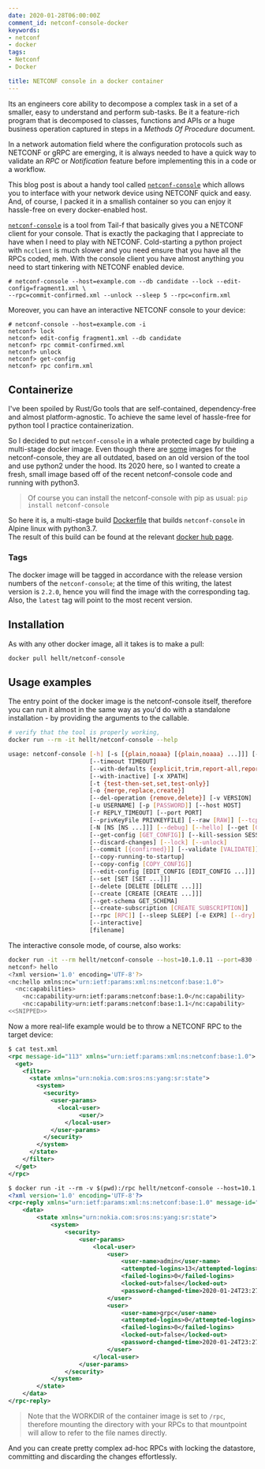 ```yaml
---
date: 2020-01-28T06:00:00Z
comment_id: netconf-console-docker
keywords:
- netconf
- docker
tags:
- Netconf
- Docker

title: NETCONF console in a docker container
---
```

Its an engineers core ability to decompose a complex task in a set of a smaller, easy to understand and perform sub-tasks. Be it a feature-rich program that is decomposed to classes, functions and APIs or a huge business operation captured in steps in a *Methods Of Procedure* document.

In a network automation field where the configuration protocols such as NETCONF or gRPC are emerging, it is always needed to have a quick way to validate an *RPC* or *Notification* feature before implementing this in a code or a workflow.

This blog post is about a handy tool called [`netconf-console`](https://pypi.org/project/netconf-console/) which allows you to interface with your network device using NETCONF quick and easy. And, of course, I packed it in a smallish container so you can enjoy it hassle-free on every docker-enabled host.
<!--more-->

[`netconf-console`](https://bitbucket.org/martin_volf/ncc/src/master/) is a tool from Tail-f that basically gives you a NETCONF client for your console. That is exactly the packaging that I appreciate to have when I need to play with NETCONF. Cold-starting a python project with `ncclient` is much slower and you need ensure that you have all the RPCs coded, meh. With the console client you have almost anything you need to start tinkering with NETCONF enabled device.

```
# netconf-console --host=example.com --db candidate --lock --edit-config=fragment1.xml \
--rpc=commit-confirmed.xml --unlock --sleep 5 --rpc=confirm.xml
```

Moreover, you can have an interactive NETCONF console to your device:

```
# netconf-console --host=example.com -i
netconf> lock
netconf> edit-config fragment1.xml --db candidate
netconf> rpc commit-confirmed.xml
netconf> unlock
netconf> get-config
netconf> rpc confirm.xml
```

## Containerize
I've been spoiled by Rust/Go tools that are self-contained, dependency-free and almost platform-agnostic. To achieve the same level of hassle-free for python tool I practice containerization.

So I decided to put `netconf-console` in a whale protected cage by building a multi-stage docker image. Even though there are [some](https://hub.docker.com/search?q=netconf%20console&type=image) images for the netconf-console, they are all outdated, based on an old version of the tool and use python2 under the hood. Its 2020 here, so I wanted to create a fresh, small image based off of the recent netconf-console code and running with python3.

> Of course you can install the netconf-console with pip as usual: `pip install netconf-console`

So here it is, a multi-stage build [Dockerfile](https://github.com/hellt/netconf-console-docker/blob/master/Dockerfile) that builds `netconf-console` in Alpine linux with python3.7.  
The result of this build can be found at the relevant [docker hub page](https://hub.docker.com/repository/docker/hellt/netconf-console).

### Tags
The docker image will be tagged in accordance with the release version numbers of the `netconf-console`; at the time of this writing, the latest version is `2.2.0`, hence you will find the image with the corresponding tag. Also, the `latest` tag will point to the most recent version.

## Installation
As with any other docker image, all it takes is to make a pull:

```
docker pull hellt/netconf-console
```

## Usage examples
The entry point of the docker image is the netconf-console itself, therefore you can run it almost in the same way as you'd do with a standalone installation - by providing the arguments to the callable.
```bash
# verify that the tool is properly working,
docker run --rm -it hellt/netconf-console --help

usage: netconf-console [-h] [-s [{plain,noaaa} [{plain,noaaa} ...]]] [--db DB]
                       [--timeout TIMEOUT]
                       [--with-defaults {explicit,trim,report-all,report-all-tagged}]
                       [--with-inactive] [-x XPATH]
                       [-t {test-then-set,set,test-only}]
                       [-o {merge,replace,create}]
                       [--del-operation {remove,delete}] [-v VERSION]
                       [-u USERNAME] [-p [PASSWORD]] [--host HOST]
                       [-r REPLY_TIMEOUT] [--port PORT]
                       [--privKeyFile PRIVKEYFILE] [--raw [RAW]] [--tcp]
                       [-N [NS [NS ...]]] [--debug] [--hello] [--get [GET]]
                       [--get-config [GET_CONFIG]] [--kill-session SESSION_ID]
                       [--discard-changes] [--lock] [--unlock]
                       [--commit [{confirmed}]] [--validate [VALIDATE]]
                       [--copy-running-to-startup]
                       [--copy-config [COPY_CONFIG]]
                       [--edit-config [EDIT_CONFIG [EDIT_CONFIG ...]]]
                       [--set [SET [SET ...]]]
                       [--delete [DELETE [DELETE ...]]]
                       [--create [CREATE [CREATE ...]]]
                       [--get-schema GET_SCHEMA]
                       [--create-subscription [CREATE_SUBSCRIPTION]]
                       [--rpc [RPC]] [--sleep SLEEP] [-e EXPR] [--dry]
                       [--interactive]
                       [filename]
```

The interactive console mode, of course, also works:

```bash
docker run -it --rm hellt/netconf-console --host=10.1.0.11 --port=830 -u admin -p admin -i
netconf> hello
<?xml version='1.0' encoding='UTF-8'?>
<nc:hello xmlns:nc="urn:ietf:params:xml:ns:netconf:base:1.0">
  <nc:capabilities>
    <nc:capability>urn:ietf:params:netconf:base:1.0</nc:capability>
    <nc:capability>urn:ietf:params:netconf:base:1.1</nc:capability>
<<SNIPPED>>
```

Now a more real-life example would be to throw a NETCONF RPC to the target device:

```xml
$ cat test.xml
<rpc message-id="113" xmlns="urn:ietf:params:xml:ns:netconf:base:1.0">
  <get>
    <filter>
      <state xmlns="urn:nokia.com:sros:ns:yang:sr:state">
        <system>
          <security>
            <user-params>
              <local-user>
		            <user/>
	            </local-user>
            </user-params>
          </security>
        </system>
      </state>
    </filter>
  </get>
</rpc>
```
```xml
$ docker run -it --rm -v $(pwd):/rpc hellt/netconf-console --host=10.1.0.11 --port=830 -u admin -p admin test.xml
<?xml version='1.0' encoding='UTF-8'?>
<rpc-reply xmlns="urn:ietf:params:xml:ns:netconf:base:1.0" message-id="113">
    <data>
        <state xmlns="urn:nokia.com:sros:ns:yang:sr:state">
            <system>
                <security>
                    <user-params>
                        <local-user>
                            <user>
                                <user-name>admin</user-name>
                                <attempted-logins>13</attempted-logins>
                                <failed-logins>0</failed-logins>
                                <locked-out>false</locked-out>
                                <password-changed-time>2020-01-24T23:27:33.0Z</password-changed-time>
                            </user>
                            <user>
                                <user-name>grpc</user-name>
                                <attempted-logins>0</attempted-logins>
                                <failed-logins>0</failed-logins>
                                <locked-out>false</locked-out>
                                <password-changed-time>2020-01-24T23:27:35.0Z</password-changed-time>
                            </user>
                        </local-user>
                    </user-params>
                </security>
            </system>
        </state>
    </data>
</rpc-reply>
```

> Note that the WORKDIR of the container image is set to `/rpc`, therefore mounting the directory with your RPCs to that mountpoint will allow to refer to the file names directly.

And you can create pretty complex ad-hoc RPCs with locking the datastore, committing and discarding the changes effortlessly.

